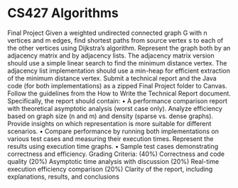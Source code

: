 # CS427 Algorithms

Final Project
Given a weighted undirected connected graph G with n vertices and m edges, find shortest paths
from source vertex s to each of the other vertices using Dijkstra’s algorithm.
Represent the graph both by an adjacency matrix and by adjacency lists. The adjacency matrix
version should use a simple linear search to find the minimum distance vertex. The adjacency list
implementation should use a min-heap for efficient extraction of the minimum distance vertex.
Submit a technical report and the Java code (for both implementations) as a zipped Final Project
folder to Canvas. Follow the guidelines from the How to Write the Technical Report document.
Specifically, the report should contain:
• A performance comparison report with theoretical asymptotic analysis (worst case only).
Analyze efficiency based on graph size (n and m) and density (sparse vs. dense graphs).
Provide insights on which representation is more suitable for different scenarios.
• Compare performance by running both implementations on various test cases and
measuring their execution times. Represent the results using execution time graphs.
• Sample test cases demonstrating correctness and efficiency.
Grading Criteria:
(40%) Correctness and code quality
(20%) Asymptotic time analysis with discussion
(20%) Real-time execution efficiency comparison
(20%) Clarity of the report, including explanations, results, and conclusions
